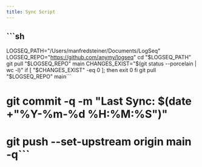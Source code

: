 ```yaml
---
title: Sync Script
---
```


## ```sh
LOGSEQ_PATH="/Users/manfredsteiner/Documents/LogSeq"
LOGSEQ_REPO="https://github.com/anymy/logseq"
cd "$LOGSEQ_PATH"
git pull "$LOGSEQ_REPO" main
CHANGES_EXIST="$(git status --porcelain | wc -l)"
if [ "$CHANGES_EXIST" -eq 0 ]; then
        exit 0
fi
git pull "$LOGSEQ_REPO" main```
# git commit -q -m "Last Sync: $(date +"%Y-%m-%d %H:%M:%S")"
# git push --set-upstream origin main -q```
